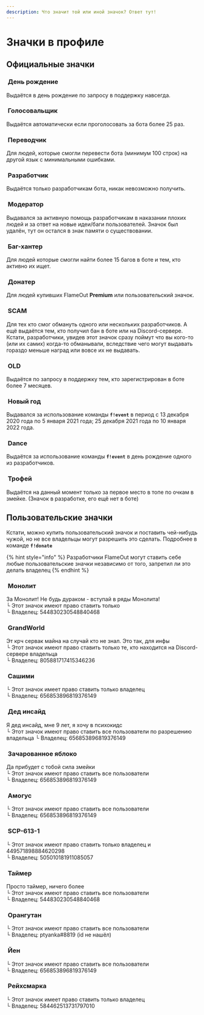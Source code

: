 ```yaml
---
description: Что значит той или иной значок? Ответ тут!
---
```


# Значки в профиле

## Официальные значки

### <img src="../.gitbook/assets/https___discord.com_assets_496cd7d4bfc59cdf6cd8a3285b42b576.svg-0.svg" alt="" data-size="line"> День рождение

Выдаётся в день рождение по запросу в поддержку навсегда.

### <img src="../.gitbook/assets/840537983060017172.webp" alt="" data-size="line"> Голосовальщик

Выдаётся автоматически если проголосовать за бота более 25 раз.

### <img src="../.gitbook/assets/849290020950245458.webp" alt="" data-size="line"> Переводчик

Для людей, которые смогли перевести бота (минимум 100 строк) на другой язык с минимальными ошибками.

### <img src="../.gitbook/assets/https___discord.com_assets_509dd485f6269e2521955120f3e8f0ef.svg-0.svg" alt="" data-size="line"> Разработчик

Выдаётся только разработчикам бота, никак невозможно получить.

### <img src="../.gitbook/assets/https___discord.com_assets_770955b283a8a3d1cfd221f70dc0e6ee.svg-0.svg" alt="" data-size="line"> Модератор

Выдавался за активную помощь разработчикам в наказании плохих людей и за ответ на новые идеи/баги пользователей. Значок был удалён, тут он остался в знак памяти о существовании.

### <img src="../.gitbook/assets/https___discord.com_assets_370f5af37229902609dec50690ec5f99.svg-0.svg" alt="" data-size="line"> Баг-хантер

Для людей которые смогли найти более 15 багов в боте и тем, кто активно их ищет.&#x20;

### <img src="../.gitbook/assets/823500862215028758 (1).gif" alt="" data-size="line"> Донатер

Для людей купивших FlameOut **Premium** или пользовательский значок.

### <img src="../.gitbook/assets/https___discord.com_assets_0d9e341a5ff1e9d55e691cc7d86f05bd.svg-0.svg" alt="" data-size="line"> SCAM

Для тех кто смог обмануть одного или нескольких разработчиков. А ещё выдаётся тем, кто получил бан в боте или на Discord-сервере. Кстати, разработчики, увидев этот значок сразу поймут что вы кого-то (или их самих) когда-то обманывали, вследствие чего могут выдавать гораздо меньше наград или вовсе их не выдавать.

### <img src="../.gitbook/assets/https___discord.com_assets_ffa92fc2c8f0a781d5ae9ffbecefa054.svg-0.svg" alt="" data-size="line"> OLD

Выдаётся по запросу в поддержку тем, кто зарегистрирован в боте более 7 месяцев.

### <img src="../.gitbook/assets/https___discord.com_assets_2f5331445a4647af2bb317862b38502a.svg-0.svg" alt="" data-size="line"> Новый год

Выдавался за использование команды **`f!event`** в период с 13 декабря 2020 года по 5 января 2021 года; 25 декабря 2021 года по 10 января 2022 года.

### <img src="../.gitbook/assets/960951684186652743.gif" alt="" data-size="line"> Dance

Выдаётся за использование команды **`f!event`** в день рождение одного из разработчиков.

### <img src="../.gitbook/assets/1238_Trophy.png" alt="" data-size="line"> Трофей

Выдаётся на данный момент только за первое место в топе по очкам в змейке. (Значок в разработке, его ещё нет в боте)

## Пользовательские значки

Кстати, можно купить пользовательский значок и поставить чей-нибудь чужой, но не все владельцы могут разрешить это сделать. Подробнее в команде **`f!donate`**

{% hint style="info" %}
Разработчики FlameOut могут ставить себе любые пользовательские значки независимо от того, запретил ли это делать владелец
{% endhint %}

### <img src="../.gitbook/assets/957626031215353896.webp" alt="" data-size="line"> Монолит

За Монолит! Не будь дураком - вступай в ряды Монолита!\
└ Этот значок имеют право ставить только \
└ Владелец: 544830230548840468

### <img src="../.gitbook/assets/985209060204888074.gif" alt="" data-size="line"> GrandWorld

Эт крч сервак майна на случай кто не знал. Это так, для инфы\
└ Этот значок имеют право ставить только те, кто находится на Discord-сервере владельца\
└ Владелец: 805881717415346236

### <img src="../.gitbook/assets/921833706493214750.webp" alt="" data-size="line"> Сашими

└ Этот значок имеет право ставить только владелец\
└ Владелец: 656853896819376149

### <img src="../.gitbook/assets/921833729985511454.gif" alt="" data-size="line"> Дед инсайд

Я дед инсайд, мне 9 лет, я хочу в психокидс\
└ Этот значок имеют право ставить все пользователи по разрешению владельца
└ Владелец: 656853896819376149

### <img src="../.gitbook/assets/986870845668474950.gif" alt="" data-size="line"> Зачарованное яблоко

Да прибудет с тобой сила змейки\
└ Этот значок имеют право ставить все пользователи\
└ Владелец: 656853896819376149

### <img src="../.gitbook/assets/921838156276449320.webp" alt="" data-size="line"> Амогус

└ Этот значок имеют право ставить все пользователи\
└ Владелец: 656853896819376149

### <img src="../.gitbook/assets/945705723973738506.webp" alt="" data-size="line"> SCP-613-1&#x20;

└ Этот значок имеют право ставить только владелец и 449571898884620298\
└ Владелец: 505010181911085057

### <img src="../.gitbook/assets/957622573234004058.gif" alt="" data-size="line"> Таймер

Просто таймер, ничего более\
└ Этот значок имеют право ставить все пользователи\
└ Владелец: 544830230548840468

### <img src="../.gitbook/assets/https___discord.com_assets_70e2c1bb3d82f6e009d3aaa6d72b8fc2.svg-0.svg" alt="" data-size="line"> Орангутан

└ Этот значок имеют право ставить все пользователи\
└ Владелец: ptyanka#8819 (id не нашёл)

### <img src="../.gitbook/assets/https___discord.com_assets_24f893169104e65cf4e3dfb1d817d078.svg-0 (1).svg" alt="" data-size="line"> Йен

└ Этот значок имеют право ставить все пользователи\
└ Владелец: 656853896819376149

### <img src="../.gitbook/assets/922229936142553089.png" alt="" data-size="line"> Рейхсмарка

└ Этот значок имеет право ставить только владелец\
└ Владелец: 584462513731797010
